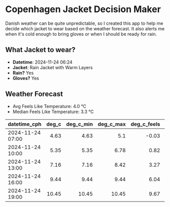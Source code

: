 
# Copenhagen Jacket Decision Maker

Danish weather can be quite unpredictable, so I created this app to help me decide which jacket to wear based on the weather forecast. 
It also alerts me when it's cold enough to bring gloves or when I should be ready for rain.

## What Jacket to wear?

- **Datetime**: 2024-11-24 06:24
- **Jacket**: Rain Jacket with Warm Layers
- **Rain?** Yes
- **Gloves?** Yes

## Weather Forecast
- Avg Feels Like Temperature: 4.0 °C
- Median Feels Like Temperature: 3.3 °C

| datetime_cph     |   deg_c |   deg_c_min |   deg_c_max |   deg_c_feels | weather   | wind   | rain   |
|:-----------------|--------:|------------:|------------:|--------------:|:----------|:-------|:-------|
| 2024-11-24 07:00 |    4.63 |        4.63 |        5.1  |         -0.03 | Rain      | High   | Low    |
| 2024-11-24 10:00 |    5.35 |        5.35 |        6.78 |          0.82 | Rain      | High   | Medium |
| 2024-11-24 13:00 |    7.16 |        7.16 |        8.42 |          3.27 | Rain      | High   | Medium |
| 2024-11-24 16:00 |    9.44 |        9.44 |        9.44 |          6.04 | Rain      | High   | Low    |
| 2024-11-24 19:00 |   10.45 |       10.45 |       10.45 |          9.67 | Clouds    | High   | None   |
        